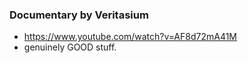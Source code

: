 ### Documentary by Veritasium

- https://www.youtube.com/watch?v=AF8d72mA41M
- genuinely GOOD stuff.
